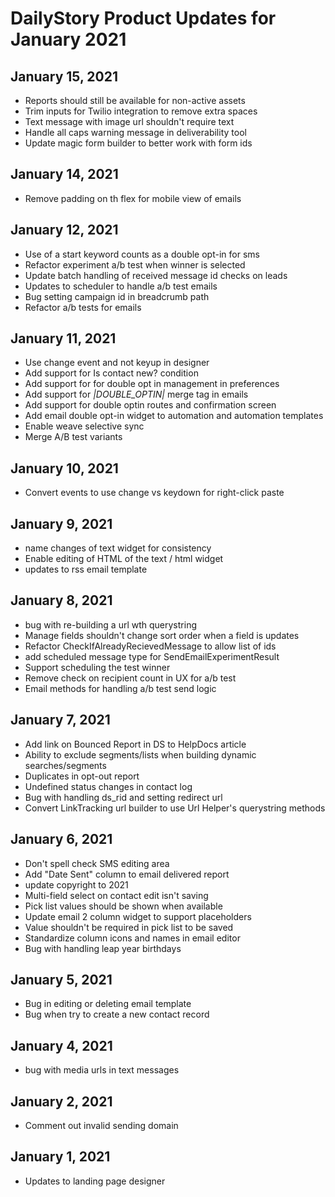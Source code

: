 # DailyStory Product Updates for January 2021
## January 15, 2021
* Reports should still be available for non-active assets
* Trim inputs for Twilio integration to remove extra spaces
* Text message with image url shouldn't require text
* Handle all caps warning message in deliverability tool
* Update magic form builder to better work with form ids

## January 14, 2021
* Remove padding on th flex for mobile view of emails

## January 12, 2021
* Use of a start keyword counts as a double opt-in for sms
* Refactor experiment a/b test when winner is selected
* Update batch handling of received message id checks on leads
* Updates to scheduler to handle a/b test emails
* Bug setting campaign id in breadcrumb path
* Refactor a/b tests for emails

## January 11, 2021
* Use change event and not keyup in designer
* Add support for Is contact new? condition
* Add support for for double opt in management in preferences
* Add support for *|DOUBLE_OPTIN|* merge tag in emails
* Add support for double optin routes and confirmation screen
* Add email double opt-in widget to automation and automation templates
* Enable weave selective sync
* Merge A/B test variants

## January 10, 2021
* Convert events to use change vs keydown for right-click paste

## January 9, 2021
* name changes of text widget for consistency
* Enable editing of HTML of the text / html widget
* updates to rss email template

## January 8, 2021
* bug with re-building a url wth querystring
* Manage fields shouldn't change sort order when a field is updates
* Refactor CheckIfAlreadyRecievedMessage to allow list of ids
* add scheduled message type for SendEmailExperimentResult
* Support scheduling the test winner
* Remove check on recipient count in UX for a/b test
* Email methods for handling a/b test send logic

## January 7, 2021
* Add link on Bounced Report in DS to HelpDocs article
* Ability to exclude segments/lists when building dynamic searches/segments
* Duplicates in opt-out report
* Undefined status changes in contact log
* Bug with handling ds_rid and setting redirect url
* Convert LinkTracking url builder to use Url Helper's querystring methods

## January 6, 2021
* Don't spell check SMS editing area
* Add "Date Sent" column to email delivered report
* update copyright to 2021
* Multi-field select on contact edit isn't saving
* Pick list values should be shown when available
* Update email 2 column widget to support placeholders
* Value shouldn't be required in pick list to be saved
* Standardize column icons and names in email editor
* Bug with handling leap year birthdays

## January 5, 2021
* Bug in editing or deleting email template
* Bug when try to create a new contact record

## January 4, 2021
* bug with media urls in text messages

## January 2, 2021
* Comment out invalid sending domain

## January 1, 2021
* Updates to landing page designer
